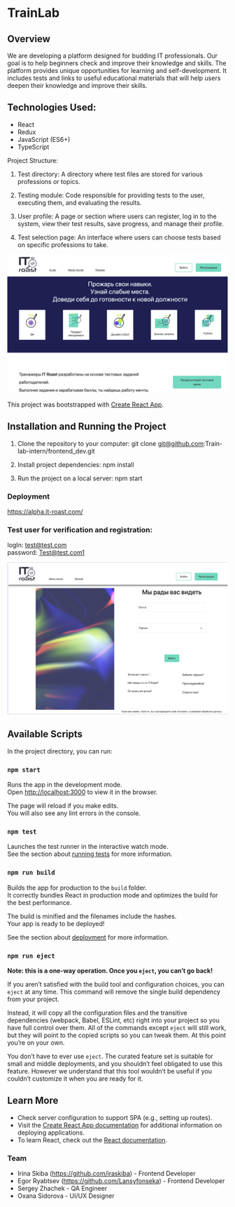 # TrainLab
## Overview

We are developing a platform designed for budding IT
professionals. Our goal is to help beginners check and improve
their knowledge and skills. The platform provides unique opportunities
for learning and self-development. It includes tests and links to 
useful educational materials that will help users deepen their
knowledge and improve their skills.

## Technologies Used:
- React
- Redux
- JavaScript (ES6+)
- TypeScript

Project Structure:
1. Test directory: A directory where test files are stored for various professions or topics.

2. Testing module: Code responsible for providing tests to the user, executing them, and evaluating the results. 

3. User profile: A page or section where users can register, log in to the system, view their test results, save progress, and manage their profile.

4. Test selection page: An interface where users can choose tests based on specific professions to take.

![screenshotMain.png](src%2Fassets%2Fimg%2FscreenshotMain.png)

This project was bootstrapped with [Create React App](https://github.com/facebook/create-react-app).

## Installation and Running the Project

1. Clone the repository to your computer:
   git clone git@github.com:Train-lab-intern/frontend_dev.git

2. Install project dependencies:
   npm install

3. Run the project on a local server:
      npm start


### Deployment
https://alpha.it-roast.com/

### Test user for verification and registration:
logIn: test@test.com <br>
password: Test@test.com1

![screenshotAuth.png](src%2Fassets%2Fimg%2FscreenshotAuth.png)

## Available Scripts
 
In the project directory, you can run:

### `npm start`

Runs the app in the development mode.\
Open [http://localhost:3000](http://localhost:3000) to view it in the browser.

The page will reload if you make edits.\
You will also see any lint errors in the console.

### `npm test`

Launches the test runner in the interactive watch mode.\
See the section about [running tests](https://facebook.github.io/create-react-app/docs/running-tests) for more information.

### `npm run build`

Builds the app for production to the `build` folder.\
It correctly bundles React in production mode and optimizes the build for the best performance.

The build is minified and the filenames include the hashes.\
Your app is ready to be deployed!

See the section about [deployment](https://facebook.github.io/create-react-app/docs/deployment) for more information.

### `npm run eject`

**Note: this is a one-way operation. Once you `eject`, you can’t go back!**

If you aren’t satisfied with the build tool and configuration choices, you can `eject` at any time. This command will remove the single build dependency from your project.

Instead, it will copy all the configuration files and the transitive dependencies (webpack, Babel, ESLint, etc) right into your project so you have full control over them. All of the commands except `eject` will still work, but they will point to the copied scripts so you can tweak them. At this point you’re on your own.

You don’t have to ever use `eject`. The curated feature set is suitable for small and middle deployments, and you shouldn’t feel obligated to use this feature. However we understand that this tool wouldn’t be useful if you couldn’t customize it when you are ready for it.

## Learn More
- Check server configuration to support SPA (e.g., setting up routes).
- Visit the [Create React App documentation](https://create-react-app.dev/docs/deployment/) for additional information on deploying applications.
- To learn React, check out the [React documentation](https://reactjs.org/).

### Team
- Irina Skiba (https://github.com/iraskiba) - Frontend Developer
- Egor Ryabtsev (https://github.com/Lansyfonseka) - Frontend Developer
- Sergey Zhachek - QA Engineer
- Oxana Sidorova - UI/UX Designer


